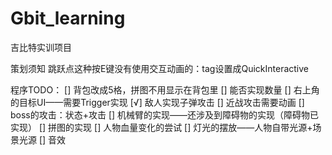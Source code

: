 # Gbit_learning
吉比特实训项目

策划须知
跳跃点这种按E键没有使用交互动画的：tag设置成QuickInteractive

程序TODO：
[] 背包改成5格，拼图不用显示在背包里
[] 能否实现数量
[] 右上角的目标UI——需要Trigger实现
[√] 敌人实现子弹攻击
[] 近战攻击需要动画
[] boss的攻击：状态+攻击
[] 机械臂的实现——还涉及到障碍物的实现（障碍物已实现）
[] 拼图的实现
[] 人物血量变化的尝试
[] 灯光的摆放——人物自带光源+场景光源
[] 音效